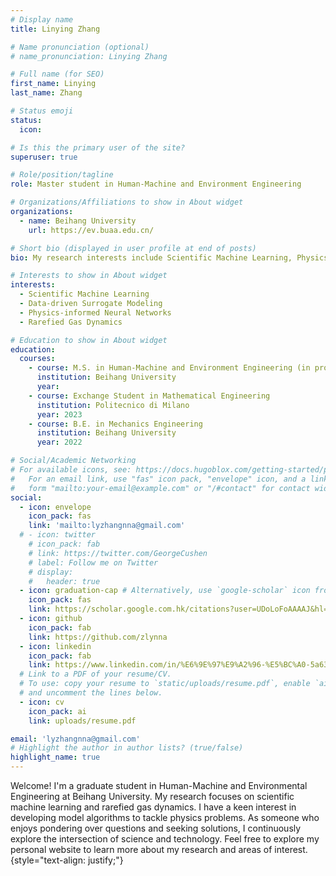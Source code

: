 ```yaml
---
# Display name
title: Linying Zhang

# Name pronunciation (optional)
# name_pronunciation: Linying Zhang

# Full name (for SEO)
first_name: Linying
last_name: Zhang

# Status emoji
status:
  icon: 

# Is this the primary user of the site?
superuser: true

# Role/position/tagline
role: Master student in Human-Machine and Environment Engineering

# Organizations/Affiliations to show in About widget
organizations:
  - name: Beihang University
    url: https://ev.buaa.edu.cn/

# Short bio (displayed in user profile at end of posts)
bio: My research interests include Scientific Machine Learning, Physics-informed Neural Networks, Data-driven Surrogate Modeling, Rarefied Gas Dynamics.

# Interests to show in About widget
interests:
  - Scientific Machine Learning
  - Data-driven Surrogate Modeling
  - Physics-informed Neural Networks
  - Rarefied Gas Dynamics

# Education to show in About widget
education:
  courses:
    - course: M.S. in Human-Machine and Environment Engineering (in progress)
      institution: Beihang University
      year: 
    - course: Exchange Student in Mathematical Engineering
      institution: Politecnico di Milano
      year: 2023
    - course: B.E. in Mechanics Engineering
      institution: Beihang University
      year: 2022

# Social/Academic Networking
# For available icons, see: https://docs.hugoblox.com/getting-started/page-builder/#icons
#   For an email link, use "fas" icon pack, "envelope" icon, and a link in the
#   form "mailto:your-email@example.com" or "/#contact" for contact widget.
social:
  - icon: envelope
    icon_pack: fas
    link: 'mailto:lyzhangnna@gmail.com'
  # - icon: twitter
    # icon_pack: fab
    # link: https://twitter.com/GeorgeCushen
    # label: Follow me on Twitter
    # display:
    #   header: true
  - icon: graduation-cap # Alternatively, use `google-scholar` icon from `ai` icon pack
    icon_pack: fas
    link: https://scholar.google.com.hk/citations?user=UDoLoFoAAAAJ&hl=zh-CN
  - icon: github
    icon_pack: fab
    link: https://github.com/zlynna
  - icon: linkedin
    icon_pack: fab
    link: https://www.linkedin.com/in/%E6%9E%97%E9%A2%96-%E5%BC%A0-5a63b52a7/
  # Link to a PDF of your resume/CV.
  # To use: copy your resume to `static/uploads/resume.pdf`, enable `ai` icons in `params.yaml`,
  # and uncomment the lines below.
  - icon: cv
    icon_pack: ai
    link: uploads/resume.pdf

email: 'lyzhangnna@gmail.com'
# Highlight the author in author lists? (true/false)
highlight_name: true
---
```


Welcome! I'm a graduate student in Human-Machine and Environmental Engineering at Beihang University. My research focuses on scientific machine learning and rarefied gas dynamics. I have a keen interest in developing model algorithms to tackle physics problems. As someone who enjoys pondering over questions and seeking solutions, I continuously explore the intersection of science and technology. Feel free to explore my personal website to learn more about my research and areas of interest.
{style="text-align: justify;"}